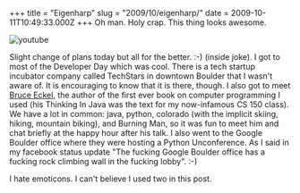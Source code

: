 +++
title = "Eigenharp"
slug = "2009/10/eigenharp/"
date = 2009-10-11T10:49:33.000Z
+++
Oh man. Holy crap. This thing looks awesome.

![youtube](https://www.youtube.com/embed/qJhiY3oQRIk)

Slight change of plans today but all for the better. :-) (inside joke). I got to most of the Developer Day which was cool. There is a tech startup incubator company called TechStars in downtown Boulder that I wasn't aware of. It is encouraging to know that it is there, though. I also got to meet [Bruce Eckel](http://www.artima.com/weblogs/index.jsp?blogger=beckel), the author of the first ever book on computer programming I used (his Thinking In Java was the text for my now-infamous CS 150 class). We have a lot in common: java, python, colorado (with the implicit skiing, hiking, mountain biking), and Burning Man, so it was fun to meet him and chat briefly at the happy hour after his talk. I also went to the Google Boulder office where they were hosting a Python Unconference. As I said in my facebook status update "The fucking Google Boulder office has a fucking rock climbing wall in the fucking lobby". :-)

I hate emoticons. I can't believe I used two in this post.
